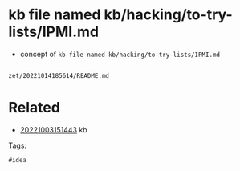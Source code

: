 # kb file named kb/hacking/to-try-lists/IPMI.md

- concept of `kb file named kb/hacking/to-try-lists/IPMI.md`

```
```

` zet/20221014185614/README.md `

# Related

- [20221003151443](/zet/20221003151443/README.md) kb

Tags:

    #idea
